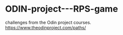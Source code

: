# ODIN-project---RPS-game
challenges from the Odin project courses. https://www.theodinproject.com/paths/
